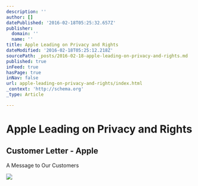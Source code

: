 ```yaml
---
description: ''
author: []
datePublished: '2016-02-18T05:25:32.657Z'
publisher:
  domain: ''
  name: ''
title: Apple Leading on Privacy and Rights
dateModified: '2016-02-18T05:25:12.218Z'
sourcePath: _posts/2016-02-18-apple-leading-on-privacy-and-rights.md
published: true
inFeed: true
hasPage: true
inNav: false
url: apple-leading-on-privacy-and-rights/index.html
_context: 'http://schema.org'
_type: Article

---
```

# Apple Leading on Privacy and Rights

<article style=""><h1>Customer Letter - Apple</h1><p>A Message to Our Customers</p><img src="http://www.apple.com/customer-letter/overview/images/og.jpg?201602170001" /></article>